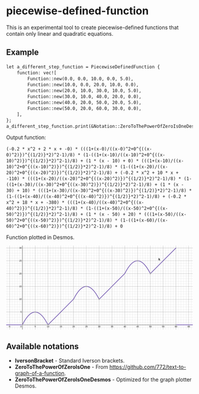 # piecewise-defined-function

This is an experimental tool to create piecewise-defined functions that contain only linear and quadratic equations.

## Example

```
let a_different_step_function = PiecewiseDefinedFunction {
	function: vec![
		Function::new(0.0, 0.0, 10.0, 0.0, 5.0),
		Function::new(10.0, 0.0, 20.0, 10.0, 0.0),
		Function::new(20.0, 10.0, 30.0, 10.0, 5.0),
		Function::new(30.0, 10.0, 40.0, 20.0, 0.0),
		Function::new(40.0, 20.0, 50.0, 20.0, 5.0),
		Function::new(50.0, 20.0, 60.0, 30.0, 0.0),
	],
};
a_different_step_function.print(&Notation::ZeroToThePowerOfZeroIsOneDesmos);
```

Output function:

```
(-0.2 * x^2 + 2 * x + -0) * (((1+(x-0)/((x-0)^2+0^{((x-0)^2)})^{(1/2)}*2)^2-1)/8) * (1-((1+(x-10)/((x-10)^2+0^{((x-10)^2)})^{(1/2)}*2)^2-1)/8) + (1 * (x - 10) + 0) * (((1+(x-10)/((x-10)^2+0^{((x-10)^2)})^{(1/2)}*2)^2-1)/8) * (1-((1+(x-20)/((x-20)^2+0^{((x-20)^2)})^{(1/2)}*2)^2-1)/8) + (-0.2 * x^2 + 10 * x + -110) * (((1+(x-20)/((x-20)^2+0^{((x-20)^2)})^{(1/2)}*2)^2-1)/8) * (1-((1+(x-30)/((x-30)^2+0^{((x-30)^2)})^{(1/2)}*2)^2-1)/8) + (1 * (x - 30) + 10) * (((1+(x-30)/((x-30)^2+0^{((x-30)^2)})^{(1/2)}*2)^2-1)/8) * (1-((1+(x-40)/((x-40)^2+0^{((x-40)^2)})^{(1/2)}*2)^2-1)/8) + (-0.2 * x^2 + 18 * x + -380) * (((1+(x-40)/((x-40)^2+0^{((x-40)^2)})^{(1/2)}*2)^2-1)/8) * (1-((1+(x-50)/((x-50)^2+0^{((x-50)^2)})^{(1/2)}*2)^2-1)/8) + (1 * (x - 50) + 20) * (((1+(x-50)/((x-50)^2+0^{((x-50)^2)})^{(1/2)}*2)^2-1)/8) * (1-((1+(x-60)/((x-60)^2+0^{((x-60)^2)})^{(1/2)}*2)^2-1)/8) + 0
```

Function plotted in Desmos.

![Example](example.png)

## Available notations

- **IversonBracket** - Standard Iverson brackets.
- **ZeroToThePowerOfZeroIsOne** - From https://github.com/772/text-to-graph-of-a-function.
- **ZeroToThePowerOfZeroIsOneDesmos** - Optimized for the graph plotter Desmos.
